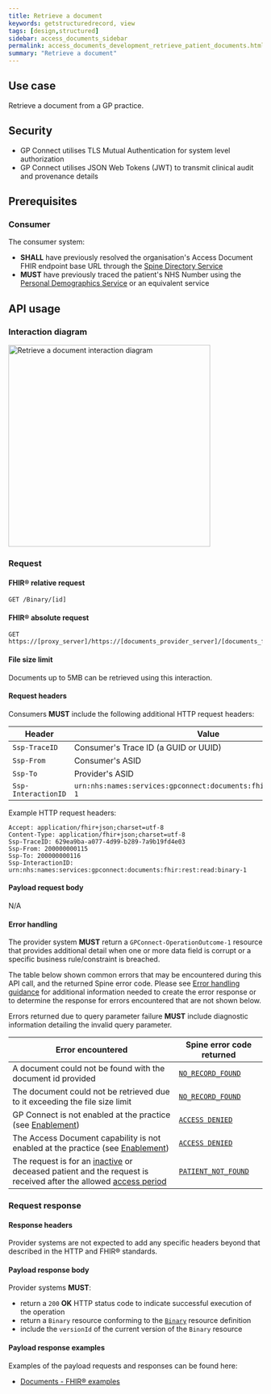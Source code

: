 ```yaml
---
title: Retrieve a document
keywords: getstructuredrecord, view
tags: [design,structured]
sidebar: access_documents_sidebar
permalink: access_documents_development_retrieve_patient_documents.html
summary: "Retrieve a document"
---
```


## Use case ##

Retrieve a document from a GP practice.

## Security ##

- GP Connect utilises TLS Mutual Authentication for system level authorization
- GP Connect utilises JSON Web Tokens (JWT) to transmit clinical audit and provenance details

## Prerequisites ##

### Consumer ###

The consumer system:

- **SHALL** have previously resolved the organisation's Access Document FHIR endpoint base URL through the [Spine Directory Service](integration_spine_directory_service.html)
- **MUST** have previously traced the patient's NHS Number using the [Personal Demographics Service](integration_personal_demographic_service.html) or an equivalent service

## API usage ##

### Interaction diagram ###

<img style="height: 400px;" alt="Retrieve a document interaction diagram" src="images/access_documents/documents-get-patient-document-interaction-diagram.png"/>

### Request ###

#### FHIR&reg; relative request ####

```http
GET /Binary/[id]
```

#### FHIR&reg; absolute request ####

```http
GET https://[proxy_server]/https://[documents_provider_server]/[documents_fhir_base]/Binary/[id]
```

#### File size limit ####

Documents up to 5MB can be retrieved using this interaction.

#### Request headers ####

Consumers **MUST** include the following additional HTTP request headers:

| Header              | Value                                                                |
| -----               | -----                                                                |
| `Ssp-TraceID`       | Consumer's Trace ID (a GUID or UUID)                                 |
| `Ssp-From`          | Consumer's ASID                                                      |
| `Ssp-To`            | Provider's ASID                                                      |
| `Ssp-InteractionID` | `urn:nhs:names:services:gpconnect:documents:fhir:rest:read:binary-1` |

Example HTTP request headers:

```http
Accept: application/fhir+json;charset=utf-8
Content-Type: application/fhir+json;charset=utf-8
Ssp-TraceID: 629ea9ba-a077-4d99-b289-7a9b19fd4e03
Ssp-From: 200000000115
Ssp-To: 200000000116
Ssp-InteractionID: urn:nhs:names:services:gpconnect:documents:fhir:rest:read:binary-1
```

#### Payload request body ####

N/A

#### Error handling ####

The provider system **MUST** return a `GPConnect-OperationOutcome-1` resource that provides additional detail when one or more data field is corrupt or a specific business rule/constraint is breached.

The table below shown common errors that may be encountered during this API call, and the returned Spine error code. Please see [Error handling guidance](development_fhir_error_handling_guidance.html) for additional information needed to create the error response or to determine the response for errors encountered that are not shown below.

Errors returned due to query parameter failure **MUST** include diagnostic information detailing the invalid query parameter.

| Error encountered                                                                                                                                                                                                                          | Spine error code returned                                                                       |
| -----------------                                                                                                                                                                                                                          | -------------------------                                                                       |
| A document could not be found with the document id provided                                                                                                                                                                                | [`NO_RECORD_FOUND`](development_fhir_error_handling_guidance.html#identity-validation-errors)   |
| The document could not be retrieved due to it exceeding the file size limit                                                                                                                                                                | [`NO_RECORD_FOUND`](development_fhir_error_handling_guidance.html#identity-validation-errors)   |
| GP Connect is not enabled at the practice (see [Enablement](development_api_non_functional_requirements.html#enablement))                                                                                                                  | [`ACCESS DENIED`](development_fhir_error_handling_guidance.html#security-validation-errors)     |
| The Access Document capability is not enabled at the practice (see [Enablement](development_api_non_functional_requirements.html#enablement))                                                                                              | [`ACCESS DENIED`](development_fhir_error_handling_guidance.html#security-validation-errors)     |
| The request is for an [inactive](overview_glossary.html#active-patient) or deceased patient and the request is received after the allowed [access period](access_documents_development_documents_guidance#documents-for-deceased-patients) | [`PATIENT_NOT_FOUND`](development_fhir_error_handling_guidance.html#identity-validation-errors) |

### Request response ###

#### Response headers ####

Provider systems are not expected to add any specific headers beyond that described in the HTTP and FHIR® standards.

#### Payload response body ####

Provider systems **MUST**:

- return a `200` **OK** HTTP status code to indicate successful execution of the operation
- return a `Binary` resource conforming to the [`Binary`](access_documents_development_binary.html) resource definition
- include the `versionId` of the current version of the `Binary` resource

#### Payload response examples ####

Examples of the payload requests and responses can be found here:

- [Documents - FHIR&reg; examples](access_documents_development_fhir_examples_documents.html)
